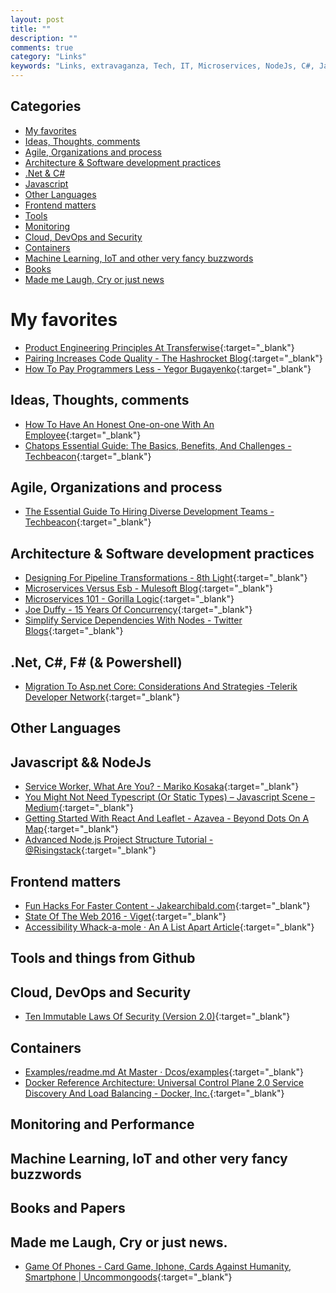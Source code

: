 ```yaml
---
layout: post
title: ""
description: ""
comments: true
category: "Links"
keywords: "Links, extravaganza, Tech, IT, Microservices, NodeJs, C#, Javascript, Solution architecture"
---
```


## Categories ##
* [My favorites](#favorites)
* [Ideas, Thoughts, comments](#ideas)
* [Agile, Organizations and process](#agile)
* [Architecture & Software development practices](#development)
* [.Net & C#](#net)
* [Javascript](#javascript)
* [Other Languages](#polygloting)
* [Frontend matters](#web)
* [Tools](#tools)
* [Monitoring](#monitoring)
* [Cloud, DevOps and Security](#devops)
* [Containers](#containers)
* [Machine Learning, IoT and other very fancy buzzwords](#iot)
* [Books](#books)
* [Made me Laugh, Cry or just news](#news)

# My favorites<a name="favorites"></a> #
* [Product Engineering Principles At Transferwise](http://tech.transferwise.com/product-engineering-principles-transferwise/){:target="_blank"}
* [Pairing Increases Code Quality - The Hashrocket Blog](https://hashrocket.com/blog/posts/pairing-is-caring-about-code-quality){:target="_blank"}
* [How To Pay Programmers Less - Yegor Bugayenko](http://www.yegor256.com/2016/12/06/how-to-pay-programmers-less.html){:target="_blank"}

## Ideas, Thoughts, comments <a name="ideas"></a> ##
* [How To Have An Honest One-on-one With An Employee](https://m.signalvnoise.com/how-to-have-an-honest-one-on-one-with-an-employee-24bbddeb0f47#.x2bh6hbw8){:target="_blank"}
* [Chatops Essential Guide: The Basics, Benefits, And Challenges - Techbeacon](http://techbeacon.com/chatops-essential-guide-basics-benefits-challenges){:target="_blank"}

## Agile, Organizations and process<a name="agile"></a> ##
* [The Essential Guide To Hiring Diverse Development Teams - Techbeacon](http://techbeacon.com/essential-guide-hiring-diverse-development-teams){:target="_blank"}

## Architecture & Software development practices <a name="development"></a> ##
* [Designing For Pipeline Transformations - 8th Light](https://8thlight.com/blog/damon-kelley/2016/12/07/designing-for-pipeline-transformations.html){:target="_blank"}
* [Microservices Versus Esb - Mulesoft Blog](http://blogs.mulesoft.com/dev/microservices-dev/microservices-versus-esb/){:target="_blank"}
* [Microservices 101 - Gorilla Logic](https://gorillalogic.com/blog/microservices-101/){:target="_blank"}
* [Joe Duffy - 15 Years Of Concurrency](http://joeduffyblog.com/2016/11/30/15-years-of-concurrency/){:target="_blank"}
* [Simplify Service Dependencies With Nodes - Twitter Blogs](https://blog.twitter.com/2016/simplify-service-dependencies-with-nodes){:target="_blank"}

## **.Net, C#, F# (& Powershell)**  <a name="net"></a> ##
* [Migration To Asp.net Core: Considerations And Strategies -Telerik Developer Network](http://developer.telerik.com/topics/net/migration-asp-net-core-considerations-strategies/){:target="_blank"}

## Other Languages  <a name="polygloting"></a> ##

## Javascript && NodeJs <a name="javascript"></a><a name="nodejs"></a> ##
* [Service Worker, What Are You? - Mariko Kosaka](http://kosamari.com/notes/Service-Worker-what-are-you){:target="_blank"}
* [You Might Not Need Typescript (Or Static Types) – Javascript Scene – Medium](https://medium.com/javascript-scene/you-might-not-need-typescript-or-static-types-aa7cb670a77b#.3wb4wlp5t){:target="_blank"}
* [Getting Started With React And Leaflet - Azavea - Beyond Dots On A Map](https://www.azavea.com/blog/2016/12/05/getting-started-with-react-and-leaflet/){:target="_blank"}
* [Advanced Node.js Project Structure Tutorial - @Risingstack](https://blog.risingstack.com/node-js-project-structure-tutorial-node-js-at-scale/){:target="_blank"}

## Frontend matters <a name="web"></a> ##
* [Fun Hacks For Faster Content - Jakearchibald.com](https://jakearchibald.com/2016/fun-hacks-faster-content/){:target="_blank"}
* [State Of The Web 2016 - Viget](https://www.viget.com/articles/state-of-the-web-2016){:target="_blank"}
* [Accessibility Whack-a-mole · An A List Apart Article](http://alistapart.com/article/accessibility-whack-a-mole){:target="_blank"}

## Tools and things from Github <a name="tools"></a> ##

## Cloud, DevOps and Security<a name="devops"></a> ##
* [Ten Immutable Laws Of Security (Version 2.0)](https://technet.microsoft.com/en-us/library/hh278941.aspx){:target="_blank"}

## Containers <a name="containers"></a> ##
* [Examples/readme.md At Master · Dcos/examples](https://github.com/dcos/examples/blob/master/README.md){:target="_blank"}
* [Docker Reference Architecture: Universal Control Plane 2.0 Service Discovery And Load Balancing - Docker, Inc.](https://success.docker.com/Datacenter/Apply/Docker_Reference_Architecture%3A_Universal_Control_Plane_2.0_Service_Discovery_and_Load_Balancing){:target="_blank"}

## Monitoring and Performance <a name="monitoring"></a> ##

## Machine Learning, IoT and other very fancy buzzwords <a name="iot"></a> ##

## Books and Papers<a name="books"></a> ##

## Made me Laugh, Cry or just news. <a name="news"></a> ##
* [Game Of Phones - Card Game, Iphone, Cards Against Humanity, Smartphone | Uncommongoods](http://www.uncommongoods.com/product/game-of-phones){:target="_blank"}